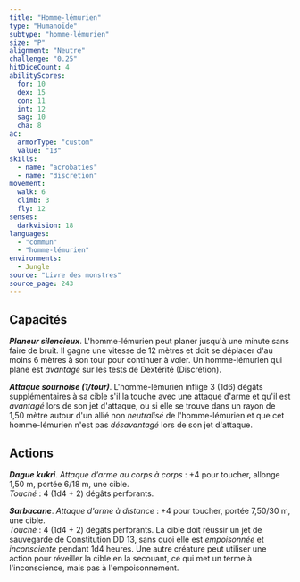 ```yaml
---
title: "Homme-lémurien"
type: "Humanoïde"
subtype: "homme-lémurien"
size: "P"
alignment: "Neutre"
challenge: "0.25"
hitDiceCount: 4
abilityScores:
  for: 10
  dex: 15
  con: 11
  int: 12
  sag: 10
  cha: 8
ac: 
  armorType: "custom"
  value: "13"
skills: 
  - name: "acrobaties"
  - name: "discretion"
movement: 
  walk: 6
  climb: 3
  fly: 12
senses: 
  darkvision: 18
languages: 
  - "commun"
  - "homme-lémurien"
environments:
  - Jungle
source: "Livre des monstres"
source_page: 243
---
```

## Capacités
_**Planeur silencieux**_. L'homme-lémurien peut planer jusqu'à une minute sans faire de bruit. Il gagne une vitesse de 12 mètres et doit se déplacer d'au moins 6 mètres à son tour pour continuer à voler. Un homme-lémurien qui plane est _avantagé_ sur les tests de Dextérité (Discrétion).

_**Attaque sournoise (1/tour)**_. L'homme-lémurien inflige 3 (1d6) dégâts supplémentaires à sa cible s'il la touche avec une attaque d'arme et qu'il est _avantagé_ lors de son jet d'attaque, ou si elle se trouve dans un rayon de 1,50 mètre autour d'un allié non _neutralisé_ de l'homme-lémurien et que cet homme-lémurien n'est pas _désavantagé_ lors de son jet d'attaque.

## Actions
_**Dague kukri**_. _Attaque d'arme au corps à corps_ : +4 pour toucher, allonge 1,50 m, portée 6/18 m, une cible.  
_Touché_ : 4 (1d4 + 2) dégâts perforants.

_**Sarbacane**_. _Attaque d'arme à distance_ : +4 pour toucher, portée 7,50/30 m, une cible.  
_Touché_ : 4 (1d4 + 2) dégâts perforants. La cible doit réussir un jet de sauvegarde de Constitution DD 13, sans quoi elle est _empoisonnée_ et _inconsciente_ pendant 1d4 heures. Une autre créature peut utiliser une action pour réveiller la cible en la secouant, ce qui met un terme à l'inconscience, mais pas à l'empoisonnement.

